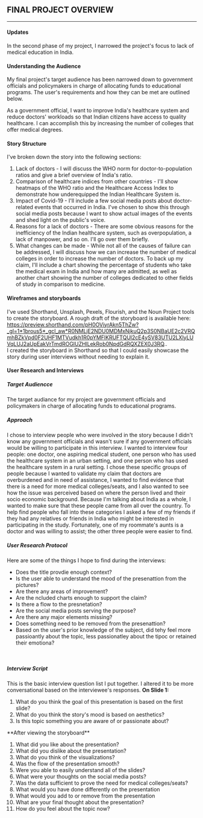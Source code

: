## FINAL PROJECT OVERVIEW
* * *

#### Updates
In the second phase of my project, I narrowed the project's focus to lack of medical education in India.

#### Understanding the Audience
<p>My final project's target audience has been narrowed down to government officials and policymakers in charge of allocating funds to educational programs. The user's requirements and how they can be met are outlined below.</p>
<p>As a government official, I want to improve India's healthcare system and reduce doctors' workloads so that Indian citizens have access to quality healthcare. I can accomplish this by increasing the number of colleges that offer medical degrees.</p>

#### Story Structure
I've broken down the story into the following sections:
<ol>
  <li>Lack of doctors - I will discuss the WHO norm for doctor-to-population ratios and give a brief overview of India's ratio.</li>
  <li>Comparison of healthcare indices from other countries - I'll show heatmaps of the WHO ratio and the Healthcare Access Index to demonstrate how underequipped the Indian Healthcare System is.</li>
  <li>Impact of Covid-19 - I'll include a few social media posts about doctor-related events that occurred in India. I've chosen to show this through social media posts because I want to show actual images of the events and shed light on the public's voice.</li>
  <li>Reasons for a lack of doctors - There are some obvious reasons for the inefficiency of the Indian healthcare system, such as overpopulation, a lack of manpower, and so on. I'll go over them briefly.</li>
  <li>What changes can be made - While not all of the causes of failure can be addressed, I will discuss how we can increase the number of medical colleges in order to increase the number of doctors. To back up my claim, I'll include a chart showing the percentage of students who take the medical exam in India and how many are admitted, as well as another chart showing the number of colleges dedicated to other fields of study in comparison to medicine. </li>
</ol>


#### Wireframes and storyboards
I've used Shorthand, Unsplash, Pexels, Flourish, and the Noun Project tools to create the storyboard. A rough draft of the storyboard is available here: https://preview.shorthand.com/pH0OViyrAkn5ThZw?_gl=1*1brous5*_gcl_aw*R0NMLjE2NDU0MDMxNjkuQ2p3S0NBaUE2c2VRQmhBZkVpd0F2UHF1MTVudkh1R0pYMFlKRUFTQUl2cE4ySV83UTU2LXlyLUVqLUJ2aUpEakVrTmdROGlUZHlLekRob0NpdGdRQXZEX0J3RQ..
<br />
I created the storyboard in Shorthand so that I could easily showcase the story during user interviews without needing to explain it.

#### User Research and Interviews
##### Target Audiencce
The target audiance for my project are government officials and policymakers in charge of allocating funds to educational programs. <br />
##### Approach
I chose to interview people who were involved in the story because I didn't know any government officials and wasn't sure if any government officials would be willing to participate in this interview. I wanted to interview four people: one doctor, one aspiring medical student, one person who has used the healthcare system in an urban setting, and one person who has used the healthcare system in a rural setting. I chose these specific groups of people because I wanted to validate my claim that doctors are overburdened and in need of assistance, I wanted to find evidence that there is a need for more medical colleges/seats, and I also wanted to see how the issue was perceived based on where the person lived and their socio economic background. Because I'm talking about India as a whole, I wanted to make sure that these people came from all over the country. 
To help find people who fall into these categories I asked a few of my friends if they had any relatives or friends in India who might be interested in participating in the study. Fortunately, one of my roommate's aunts is a doctor and was willing to assist; the other three people were easier to find. <br />
##### User Research Protocol
Here are some of the things I hope to find during the interviews:
<ul>
  <li>Does the title provdie enough context?</li>
  <li>Is the user able to understand the mood of the presenattion from the pictures?</li>
  <li>Are there any areas of improvement?</li>
  <li>Are the ncluded charts enough to support the claim?</li>
  <li>Is there a flow to the presnetation?</li>
  <li>Are the social media posts serving the purpose?</li>
  <li>Are there any major elements missing?</li>
  <li>Does something need to be removed from the presenattion?</li>
  <li>Based on the user's prior knowledge of the subject, did tehy feel more passioantly about the topic, less passionatley about the tipoc or retained their emotiona?</li>
</ul> <br />

##### Interview Script
This is the basic interview question list I put together. I altered it to be more conversational based on the interviewee's responses.
**On Slide 1:**
<ol>
  <li>What do you think the goal of this presentation is based on the first slide?</li>
  <li>What do you think the story's mood is based on aesthetics?</li>
  <li>Is this topic something you are aware of or passionate about?</li>
</ol>
**After viewing the storyboard**
<ol>
  <li>What did you like about the presentation?</li>
  <li>What did you dislike about the presentation?</li>
  <li>What do you think of the visualizations?</li>
  <li>Was the flow of the presentation smooth?</li>
  <li>Were you able to easily understand all of the slides?</li>
  <li>What were your thoughts on the social media posts?</li>
  <li>Was the data sufficient to prove the need for medical colleges/seats?</li>
  <li>What would you have done differently on the presentation</li>
  <li>What would you add to or remove from the presentation</li>
  <li>What are your final thought about the presentation?</li>
  <li>How do you feel about the topic now?</li>
</ol>
<br />

  





